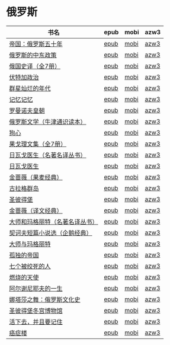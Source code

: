 # 俄罗斯

| 书名 | epub | mobi | azw3 |
| --- | --- | --- | --- |
| [帝国：俄罗斯五十年](http://ct.dalanmei.com/f/31084289-771231839-cc57f4) | [epub](http://ct.dalanmei.com/f/31084289-771231839-cc57f4) | [mobi](http://ct.dalanmei.com/f/31084289-771246980-31857e) | [azw3](http://ct.dalanmei.com/f/31084289-771236676-dd8fb3) |
| [俄罗斯的中东政策](http://ct.dalanmei.com/f/31084289-575268594-3ebe50) | [epub](http://ct.dalanmei.com/f/31084289-575268594-3ebe50) | [mobi](http://ct.dalanmei.com/f/31084289-575339031-695cb1) | [azw3](http://ct.dalanmei.com/f/31084289-575311978-c3928e) |
| [俄国史译（全7册）](http://ct.dalanmei.com/f/31084289-570171284-46497e) | [epub](http://ct.dalanmei.com/f/31084289-570171284-46497e) | [mobi](http://ct.dalanmei.com/f/31084289-570291705-1ce7d6) | [azw3](http://ct.dalanmei.com/f/31084289-570360464-109f28) |
| [伏特加政治](http://ct.dalanmei.com/f/31084289-570172647-918abf) | [epub](http://ct.dalanmei.com/f/31084289-570172647-918abf) | [mobi](http://ct.dalanmei.com/f/31084289-570296583-45270d) | [azw3](http://ct.dalanmei.com/f/31084289-570364242-2fb0e5) |
| [群星灿烂的年代](None) | [epub](None) | [mobi](None) | [azw3](None) |
| [记忆记忆](http://ct.dalanmei.com/f/31084289-570129677-bba99f) | [epub](http://ct.dalanmei.com/f/31084289-570129677-bba99f) | [mobi](http://ct.dalanmei.com/f/31084289-570272128-19f140) | [azw3](http://ct.dalanmei.com/f/31084289-571410563-a0c4d3) |
| [罗曼诺夫皇朝](http://ct.dalanmei.com/f/31084289-570108734-9b8abc) | [epub](http://ct.dalanmei.com/f/31084289-570108734-9b8abc) | [mobi](http://ct.dalanmei.com/f/31084289-570259232-0cff6a) | [azw3](http://ct.dalanmei.com/f/31084289-571416271-afcd95) |
| [俄罗斯文学（牛津通识读本）](http://ct.dalanmei.com/f/31084289-571729032-d0db74) | [epub](http://ct.dalanmei.com/f/31084289-571729032-d0db74) | [mobi](http://ct.dalanmei.com/f/31084289-572084961-e25e14) | [azw3](http://ct.dalanmei.com/f/31084289-572112285-53e85f) |
| [狗心](http://ct.dalanmei.com/f/31084289-571728701-5b9874) | [epub](http://ct.dalanmei.com/f/31084289-571728701-5b9874) | [mobi](http://ct.dalanmei.com/f/31084289-572087383-2279cb) | [azw3](http://ct.dalanmei.com/f/31084289-572112627-b0acda) |
| [果戈理文集（全7册）](http://ct.dalanmei.com/f/31084289-571650804-d57729) | [epub](http://ct.dalanmei.com/f/31084289-571650804-d57729) | [mobi](http://ct.dalanmei.com/f/31084289-572120112-8f1559) | [azw3](http://ct.dalanmei.com/f/31084289-572180239-8c22c9) |
| [日瓦戈医生（名著名译丛书）](http://ct.dalanmei.com/f/31084289-571649270-180353) | [epub](http://ct.dalanmei.com/f/31084289-571649270-180353) | [mobi](http://ct.dalanmei.com/f/31084289-572120179-cace09) | [azw3](http://ct.dalanmei.com/f/31084289-572180392-205cd0) |
| [日瓦戈医生](http://ct.dalanmei.com/f/31084289-571639681-bea783) | [epub](http://ct.dalanmei.com/f/31084289-571639681-bea783) | [mobi](http://ct.dalanmei.com/f/31084289-572120622-a6e5ff) | [azw3](http://ct.dalanmei.com/f/31084289-572181100-c15a6d) |
| [金蔷薇（果麦经典）](http://ct.dalanmei.com/f/31084289-571631802-d3e7c1) | [epub](http://ct.dalanmei.com/f/31084289-571631802-d3e7c1) | [mobi](http://ct.dalanmei.com/f/31084289-572126978-89ad44) | [azw3](http://ct.dalanmei.com/f/31084289-572186972-6c93e2) |
| [古拉格群岛](None) | [epub](None) | [mobi](None) | [azw3](None) |
| [圣彼得堡](http://ct.dalanmei.com/f/31084289-571539537-c6c96f) | [epub](http://ct.dalanmei.com/f/31084289-571539537-c6c96f) | [mobi](http://ct.dalanmei.com/f/31084289-571807329-4adc0d) | [azw3](http://ct.dalanmei.com/f/31084289-572196098-ffa4f4) |
| [金蔷薇（译文经典）](http://ct.dalanmei.com/f/31084289-571548650-5193c3) | [epub](http://ct.dalanmei.com/f/31084289-571548650-5193c3) | [mobi](http://ct.dalanmei.com/f/31084289-571820106-a2c7a8) | [azw3](http://ct.dalanmei.com/f/31084289-572199324-cafb4c) |
| [大师和玛格丽特（名著名译丛书）](http://ct.dalanmei.com/f/31084289-571561117-e3cf42) | [epub](http://ct.dalanmei.com/f/31084289-571561117-e3cf42) | [mobi](http://ct.dalanmei.com/f/31084289-571986963-d69a95) | [azw3](http://ct.dalanmei.com/f/31084289-572212146-5e9376) |
| [契诃夫短篇小说选（企鹅经典）](http://ct.dalanmei.com/f/31084289-571609007-a621ea) | [epub](http://ct.dalanmei.com/f/31084289-571609007-a621ea) | [mobi](http://ct.dalanmei.com/f/31084289-571735757-91d275) | [azw3](http://ct.dalanmei.com/f/31084289-571913990-952d9e) |
| [大师与玛格丽特](http://ct.dalanmei.com/f/31084289-571499406-037ff1) | [epub](http://ct.dalanmei.com/f/31084289-571499406-037ff1) | [mobi](http://ct.dalanmei.com/f/31084289-571775023-c7e5d1) | [azw3](http://ct.dalanmei.com/f/31084289-571919828-c7d24f) |
| [孤独的帝国](http://ct.dalanmei.com/f/31084289-571593870-a5196a) | [epub](http://ct.dalanmei.com/f/31084289-571593870-a5196a) | [mobi](http://ct.dalanmei.com/f/31084289-572129066-7502ba) | [azw3](http://ct.dalanmei.com/f/31084289-571986022-651d1c) |
| [七个被绞死的人](None) | [epub](None) | [mobi](None) | [azw3](None) |
| [燃烧的天使](None) | [epub](None) | [mobi](None) | [azw3](None) |
| [阿尔谢尼耶夫的一生](None) | [epub](None) | [mobi](None) | [azw3](None) |
| [娜塔莎之舞：俄罗斯文化史](http://ct.dalanmei.com/f/31084289-571586943-f6b934) | [epub](http://ct.dalanmei.com/f/31084289-571586943-f6b934) | [mobi](http://ct.dalanmei.com/f/31084289-571732454-e9525c) | [azw3](http://ct.dalanmei.com/f/31084289-571843887-994e78) |
| [圣彼得堡冬宫博物馆](http://ct.dalanmei.com/f/31084289-571585003-ad977b) | [epub](http://ct.dalanmei.com/f/31084289-571585003-ad977b) | [mobi](http://ct.dalanmei.com/f/31084289-571733474-3a54fa) | [azw3](http://ct.dalanmei.com/f/31084289-571849547-e6608b) |
| [活下去，并且要记住](None) | [epub](None) | [mobi](None) | [azw3](None) |
| [癌症楼](http://ct.dalanmei.com/f/31084289-571456887-03fba4) | [epub](http://ct.dalanmei.com/f/31084289-571456887-03fba4) | [mobi](http://ct.dalanmei.com/f/31084289-571789634-bcc4ab) | [azw3](http://ct.dalanmei.com/f/31084289-571894812-75ab9c) |
